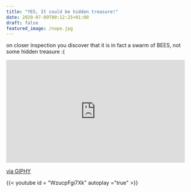 ```yaml
---
title: "YES, It could be hidden treasure!"
date: 2020-07-09T00:12:25+01:00
draft: false
featured_image: /nope.jpg
---
```


on closer inspection you discover that it is in fact a swarm of BEES, not some hidden treasure :(


<iframe src="https://giphy.com/embed/QBYeMohXoVUJBtlfFD" width="480" height="276" frameBorder="0" class="giphy-embed" allowFullScreen></iframe><p><a href="https://giphy.com/gifs/teamcoco-oprah-bees-QBYeMohXoVUJBtlfFD">via GIPHY</a></p>

{{< youtube id = "WzucpFgi7Xk" autoplay ="true" >}}